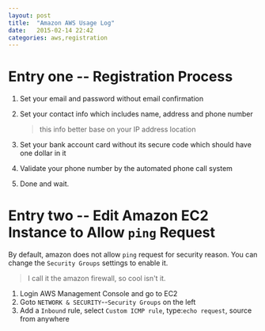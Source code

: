 ```yaml
---
layout: post
title:  "Amazon AWS Usage Log"
date:   2015-02-14 22:42
categories: aws,registration
---
```


# Entry one -- Registration Process

1. Set your email and password without email confirmation
2. Set your contact info which includes name, address and phone number

    > this info better base on your IP address location

3. Set your bank account card without its secure code which should have one dollar in it
4. Validate your phone number by the automated phone call system
5. Done and wait. 


# Entry two -- Edit Amazon EC2 Instance to Allow `ping` Request

By default, amazon does not allow `ping` request for security reason. You can change the `Security Groups` settings to enable it.

> I call it the amazon firewall, so cool isn't it.

1. Login AWS Management Console and go to EC2
2. Goto `NETWORK & SECURITY`--`Security Groups` on the left
3. Add a `Inbound` rule, select `Custom ICMP rule`, type:`echo request`, source from anywhere